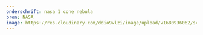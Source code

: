 ```yaml
---
onderschrift: nasa 1 cone nebula
bron: NASA
image: https://res.cloudinary.com/ddio9vlzi/image/upload/v1680936062/sciencegeek/posts/nasa-1-cone-nebula.jpg
---
```

